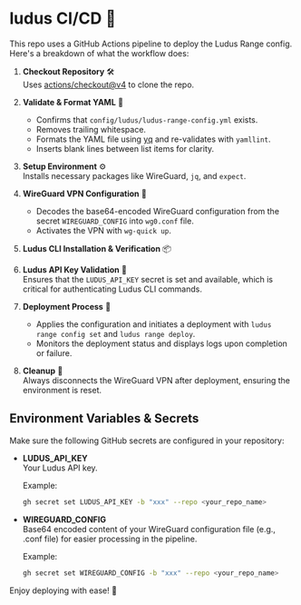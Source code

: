 # ludus CI/CD 🚀

This repo uses a GitHub Actions pipeline to deploy the Ludus Range config. Here's a breakdown of what the workflow does:

1. **Checkout Repository** 🛠️  
   Uses [actions/checkout@v4](https://github.com/actions/checkout) to clone the repo.

2. **Validate & Format YAML** 📄  
   - Confirms that `config/ludus/ludus-range-config.yml` exists.
   - Removes trailing whitespace.
   - Formats the YAML file using [yq](https://github.com/mikefarah/yq) and re-validates with `yamllint`.
   - Inserts blank lines between list items for clarity.

3. **Setup Environment** ⚙️  
   Installs necessary packages like WireGuard, `jq`, and `expect`.

4. **WireGuard VPN Configuration** 🔐  
   - Decodes the base64-encoded WireGuard configuration from the secret `WIREGUARD_CONFIG` into `wg0.conf` file.
   - Activates the VPN with `wg-quick up`.

5. **Ludus CLI Installation & Verification** 📦

6. **Ludus API Key Validation** 🔑  
   Ensures that the `LUDUS_API_KEY` secret is set and available, which is critical for authenticating Ludus CLI commands.

7. **Deployment Process** 🚀  
   - Applies the configuration and initiates a deployment with `ludus range config set` and `ludus range deploy`.
   - Monitors the deployment status and displays logs upon completion or failure.

8. **Cleanup** 🧹  
   Always disconnects the WireGuard VPN after deployment, ensuring the environment is reset.

## Environment Variables & Secrets

Make sure the following GitHub secrets are configured in your repository:

- **LUDUS_API_KEY**  
  Your Ludus API key.  

  Example:
  ```sh
  gh secret set LUDUS_API_KEY -b "xxx" --repo <your_repo_name>
  ```

- **WIREGUARD_CONFIG**  
  Base64 encoded content of your WireGuard configuration file (e.g., .conf file) for easier processing in the pipeline.

  Example:
  ```sh
  gh secret set WIREGUARD_CONFIG -b "xxx" --repo <your_repo_name>
  ```

Enjoy deploying with ease! 🎉
